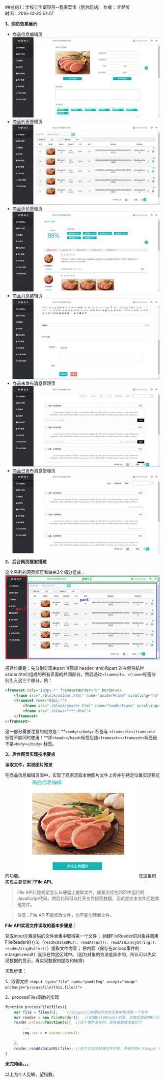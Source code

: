 ##总结1：学校工作室项目--我家菜市（后台网站）
作者：*李梦仪*       
时间：*2016-10-25 16:47*

**1、网页效果展示**

* 商品信息编辑页 ![商品信息编辑页](../../images/editGoods.png)
* 商品列表管理页 ![商品列表管理页](../../images/goodsAdmin.png)
* 商品评论管理页 ![商品评论管理页](../../images/commentsAdmin.png)
* 商品消息编辑页 ![商品消息编辑页](../../images/editMessages.png)
* 商品未发布消息管理页 ![商品未发布消息管理页](../../images/notSendMessages.png)
* 商品已发布消息管理页 ![商品已发布消息管理页](../../images/releasedMessages.png)

**2、后台网页框架搭建**

这个系列的网页都可看做由3个部分组成：
![网页框架](../../images/frameset.png)

搭建步骤是：先分别实现由part 1(顶部 header.html)和part 2(左侧导航栏 asider.html)组成的所有页面的共同部分，然后通过`<frameset>、<frame>`标签分别引入这三个部分。例：
```html
<frameset cols="183px,*" framesetBorder="0" border=0>
    <frame src="./block/asider.html" name="asiderFrame" scrolling="no" noresize="noresize" id="asiderFrame">
    <frameset rows="60px,*">
        <frame src="./block/header.html" name="headerFrame" scrolling="no" noresize="noresize" id="headerFrame">
        <frame src="./views/****.html">
    </frameset>
</frameset>
```
这一部分需要注意的地方是：**`<body></body>` 标签与 `<frameset></frameset>` 标签不能同时使用！**即`<head></head>`标签后接`<frameset></frameset>`标签而不是`<body></body>` 标签。

**3、后台网页实现技术要点**

**读取文件，实现图片预览**

在商品信息编辑页面中，实现了商家选取本地图片文件上传并在特定位置实现预览的功能。
![上传图片、预览](../../images/preview.png)
在这里的实现主要使用了**File API**。
>File API只是规定怎么从硬盘上提取文件，直接交给在网页中运行的JavaScript代码。然后代码可以打开文件探究数据，无论是文本文件还是其他文件。

>注意：File API不能修改文件，也不能创建新文件。

**File API实现文件读取的基本步骤是：**

获取input元素提供的文件合集中取得第一个文件；
创建FileReader的对象并调用FileReader的方法（`readAsDataURL()、readAsText()、readAsBinaryString()、readAsArrayBuffer()`）提取文件内容；
把内容（保存在onload事件的e.target.result）显示在特定区域中。（因为对象的方法是异步的，所以可以先实现数据的显示，再实现数据的提取和转换）


实现步骤：

1、取得文件
`<input type="file" name="goodsImg" accept="image" onchange="processFile(this.files)">`

2、processFiles函数的实现
```javascript
function processFile(files){
    var file = files[0];    //从input元素提供的文件合集中取得第一个文件
    var reader = new FileReader();  //创建FileReader对象，以便后面调用FileReader的方法提取文件内容
    reader.onload=function(e){  //这个事件发生时，意味着数据准备好了
        ...
        img.src = e.target.result;
        ...
    };
    reader.readAsDataURL(file); //这个方法会转换文件内容，并保存在e.target.result中
}
```

**未完待续。。。**

以上为个人见解，望指教。
